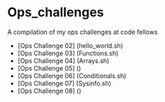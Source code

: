 # Ops_challenges

A compilation of my ops challenges at code fellows

- [Ops Challenge 02] (hello_world.sh)
- [Ops Challenge 03] (Functions.sh)
- [Ops Challenge 04] (Arrays.sh)
- [Ops Challenge 05] ()
- [Ops Challenge 06] (Conditionals.sh)
- [Ops Challenge 07] (Sysinfo.sh)
- [Ops Challenge 08] ()
